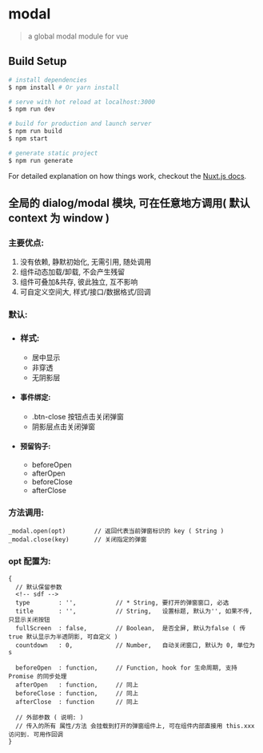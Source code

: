 # modal

> a global modal module for vue

## Build Setup

``` bash
# install dependencies
$ npm install # Or yarn install

# serve with hot reload at localhost:3000
$ npm run dev

# build for production and launch server
$ npm run build
$ npm start

# generate static project
$ npm run generate
```

For detailed explanation on how things work, checkout the [Nuxt.js docs](https://github.com/nuxt/nuxt.js).


## 全局的 dialog/modal 模块, 可在任意地方调用( 默认 context 为 window )
### 主要优点:
1. 没有依赖, 静默初始化, 无需引用, 随处调用
2. 组件动态加载/卸载, 不会产生残留
3. 组件可叠加&共存, 彼此独立, 互不影响
4. 可自定义空间大, 样式/接口/数据格式/回调

### 默认:
* ### 样式:
  + 居中显示
  + 非穿透
  + 无阴影层
* #### 事件绑定:
  + .btn-close 按钮点击关闭弹窗
  + 阴影层点击关闭弹窗
* #### 预留钩子:
  + beforeOpen
  + afterOpen
  + beforeClose
  + afterClose

### 方法调用:
```
_modal.open(opt)        // 返回代表当前弹窗标识的 key ( String )
_modal.close(key)       // 关闭指定的弹窗
```

### opt 配置为:
```
{
  // 默认保留参数
  <!-- sdf -->
  type        : '',           // * String, 要打开的弹窗窗口, 必选
  title       : '',           // String,   设置标题, 默认为'', 如果不传, 只显示关闭按钮
  fullScreen  : false,        // Boolean,  是否全屏, 默认为false ( 传 true 默认显示为半透阴影, 可自定义 )
  countdown   : 0,            // Number,   自动关闭窗口, 默认为 0, 单位为 s

  beforeOpen  : function,     // Function, hook for 生命周期, 支持 Promise 的同步处理
  afterOpen   : function,     // 同上
  beforeClose : function,     // 同上
  afterClose  : function      // 同上

  // 外部参数 ( 说明: )
  // 传入的所有 属性/方法 会挂载到打开的弹窗组件上, 可在组件内部直接用 this.xxx 访问到. 可用作回调
}
```
